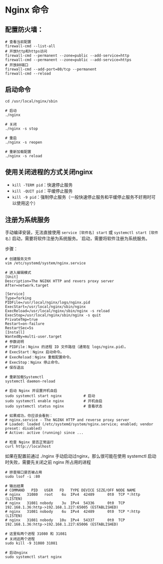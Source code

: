 # Nginx 命令

## 配置防火墙：
```shell
# 查看当前配置
firewall-cmd --list-all
# 开放http和https访问
firewall-cmd --permanent --zone=public --add-service=http
firewall-cmd --permanent --zone=public --add-service=https
# 开放80端口
firewall-cmd --add-port=80/tcp --permanent
firewall-cmd --reload
```

## 启动命令
```shell
cd /usr/local/nginx/sbin

# 启动
./nginx

# 关闭
./nginx -s stop

# 重启
./nginx -s reopen

# 重新加载配置
./nginx -s reload
```

## 使用关闭进程的方式关闭nginx
- `kill -TERM pid`：快速停止服务
- `kill -QUIT pid`：平缓停止服务
- `kill -9 pid`：强制停止服务（一般快速停止服务和平缓停止服务不好用时可以使用这个）

## 注册为系统服务

手动编译安装，无法直接使用 `service [软件名] start` 或 `systemctl start [软件名]` 启动，需要将软件注册为系统服务。`启动，需要将软件注册为系统服务。

步骤：
```shell
# 创建服务文件
vim /etc/systemd/system/nginx.service

# 进入编辑模式
[Unit]
Description=The NGINX HTTP and revers proxy server
After=network.target

[Service]
Type=forking
PIDFile=/usr/local/nginx/logs/nginx.pid
ExecStart=/usr/local/nginx/sbin/nginx
ExecReload=/usr/local/nginx/sbin/nginx -s reload
ExecStop=/usr/local/nginx/sbin/nginx -s quit
PrivateTmp=true
Restart=on-failure
RestartSec=5s
[Install]
WantedBy=multi-user.target
# 参数说明 
# PIDFile：Nginx 的进程 ID 文件路径（通常在 logs/nginx.pid）。
# ExecStart：Nginx 启动命令。
# ExecReload：Nginx 重载配置命令。
# ExecStop：Nginx 停止命令。
# 保存退出

# 重新加载Systemctl
systemctl daemon-reload

# 启动 Nginx 并设置开机自启
sudo systemctl start nginx          # 启动
sudo systemctl enable nginx         # 开机自启
sudo systemctl status nginx         # 查看状态

# 如果成功，你应该会看到：
# nginx.service - The NGINX HTTP and reverse proxy server
# Loaded: loaded (/etc/systemd/system/nginx.service; enabled; vendor preset: disabled)
# Active: active (running) since ...

# 检查 Nginx 是否正常运行
curl http://localhost

```

如果在配置前通过 ./nginx 手动启动过nginx，那么很可能在使用 systemctl 启动时失败，需要先关闭之前 nginx 所占用的进程

```shell
# 排查端口是否被占用
sudo lsof -i :80

# 输出结果
# COMMAND   PID   USER   FD   TYPE DEVICE SIZE/OFF NODE NAME
# nginx   31080   root    6u  IPv4  42489      0t0  TCP *:http (LISTEN)
# nginx   31081 nobody    3u  IPv4  54336      0t0  TCP 192.168.1.36:http->192.168.1.227:65005 (ESTABLISHED)
# nginx   31081 nobody    6u  IPv4  42489      0t0  TCP *:http (LISTEN)
# nginx   31081 nobody   10u  IPv4  54337      0t0  TCP 192.168.1.36:http->192.168.1.227:65006 (ESTABLISHED)

# 这里有两个进程 31080 和 31081
# 关闭这两个进程
sudo kill -9 31080 31081

# 启动nginx
sudo systemctl start nginx

```